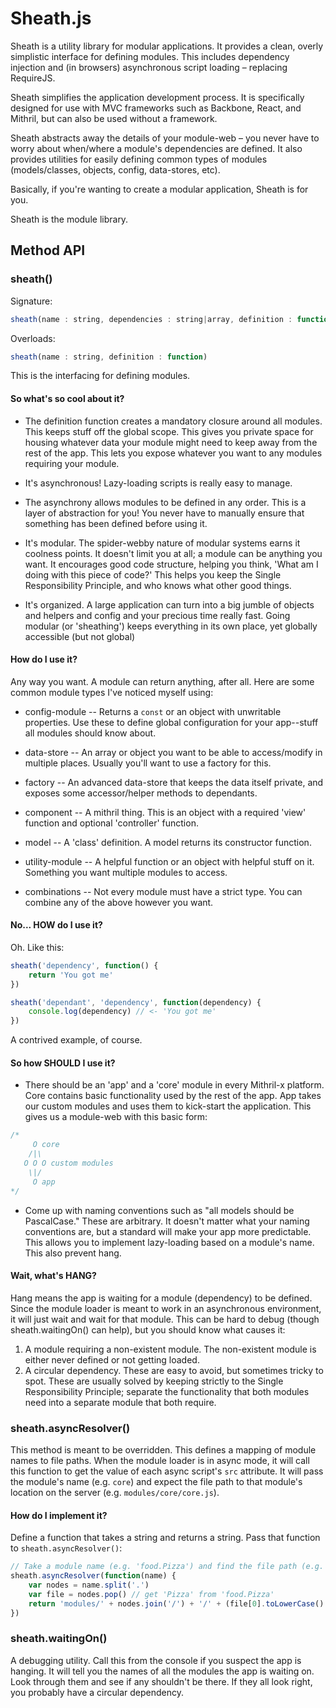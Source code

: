 # Sheath.js

Sheath is a utility library for modular applications. It provides a clean, overly simplistic interface for defining modules. This includes dependency injection and (in browsers) asynchronous script loading &ndash; replacing RequireJS.

Sheath simplifies the application development process. It is specifically designed for use with MVC frameworks such as Backbone, React, and Mithril, but can also be used without a framework.

Sheath abstracts away the details of your module-web &ndash; you never have to worry about when/where a module's dependencies are defined. It also provides utilities for easily defining common types of modules (models/classes, objects, config, data-stores, etc).

Basically, if you're wanting to create a modular application, Sheath is for you.

Sheath is the module library.

## Method API

### sheath()

Signature:
```javascript
sheath(name : string, dependencies : string|array, definition : function)
```
Overloads:
```javascript
sheath(name : string, definition : function)
```

This is the interfacing for defining modules.

#### So what's so cool about it?

- The definition function creates a mandatory closure around all modules.
This keeps stuff off the global scope.
This gives you private space for housing whatever data your module might need to keep away from the rest of the app.
This lets you expose whatever you want to any modules requiring your module.

- It's asynchronous! Lazy-loading scripts is really easy to manage.

- The asynchrony allows modules to be defined in any order.
This is a layer of abstraction for you! You never have to manually ensure that something has been defined before using it.

- It's modular.
The spider-webby nature of modular systems earns it coolness points.
It doesn't limit you at all; a module can be anything you want.
It encourages good code structure, helping you think, 'What am I doing with this piece of code?'
This helps you keep the Single Responsibility Principle, and who knows what other good things.

- It's organized.
A large application can turn into a big jumble of objects and helpers and config and your precious time really fast.
Going modular (or 'sheathing') keeps everything in its own place, yet globally accessible (but not global)


#### How do I use it?

Any way you want. A module can return anything, after all. Here are some common module types I've noticed myself using:

- config-module -- Returns a `const` or an object with unwritable properties.
Use these to define global configuration for your app--stuff all modules should know about.

- data-store -- An array or object you want to be able to access/modify in multiple places.
Usually you'll want to use a factory for this.

- factory -- An advanced data-store that keeps the data itself private, and exposes some accessor/helper methods to dependants.

- component -- A mithril thing. This is an object with a required 'view' function and optional 'controller' function.

- model -- A 'class' definition. A model returns its constructor function.

- utility-module -- A helpful function or an object with helpful stuff on it. Something you want multiple modules to access.

- combinations -- Not every module must have a strict type. You can combine any of the above however you want.


#### No... HOW do I use it?

Oh. Like this:

```javascript
sheath('dependency', function() {
	return 'You got me'
})

sheath('dependant', 'dependency', function(dependency) {
	console.log(dependency) // <- 'You got me'
})
```

A contrived example, of course.


#### So how SHOULD I use it?

- There should be an 'app' and a 'core' module in every Mithril-x platform.
Core contains basic functionality used by the rest of the app.
App takes our custom modules and uses them to kick-start the application.
This gives us a module-web with this basic form:

```javascript
/*
     O core
    /|\
   O O O custom modules
    \|/
     O app
*/
```

- Come up with naming conventions such as "all models should be PascalCase."
These are arbitrary.
It doesn't matter what your naming conventions are, but a standard will make your app more predictable.
This allows you to implement lazy-loading based on a module's name.
This also prevent hang.


#### Wait, what's HANG?

Hang means the app is waiting for a module (dependency) to be defined.
Since the module loader is meant to work in an asynchronous environment, it will just wait and wait for that module.
This can be hard to debug (though sheath.waitingOn() can help), but you should know what causes it:

1. A module requiring a non-existent module. The non-existent module is either never defined or not getting loaded.
2. A circular dependency. These are easy to avoid, but sometimes tricky to spot.
These are usually solved by keeping strictly to the Single Responsibility Principle;
separate the functionality that both modules need into a separate module that both require.


### sheath.asyncResolver()

This method is meant to be overridden.
This defines a mapping of module names to file paths.
When the module loader is in async mode, it will call this function to get the value of each async script's `src` attribute.
It will pass the module's name (e.g. `core`) and expect the file path to that module's location on the server (e.g. `modules/core/core.js`).

#### How do I implement it?

Define a function that takes a string and returns a string. Pass that function to `sheath.asyncResolver()`:

```javascript
// Take a module name (e.g. 'food.Pizza') and find the file path (e.g. 'modules/food/models/Pizza.js')
sheath.asyncResolver(function(name) {
	var nodes = name.split('.')
	var file = nodes.pop() // get 'Pizza' from 'food.Pizza'
	return 'modules/' + nodes.join('/') + '/' + (file[0].toLowerCase() !== file[0] ? 'models/' : '') + file + '.js'
})
```


### sheath.waitingOn()

A debugging utility.
Call this from the console if you suspect the app is hanging.
It will tell you the names of all the modules the app is waiting on.
Look through them and see if any shouldn't be there.
If they all look right, you probably have a circular dependency.

